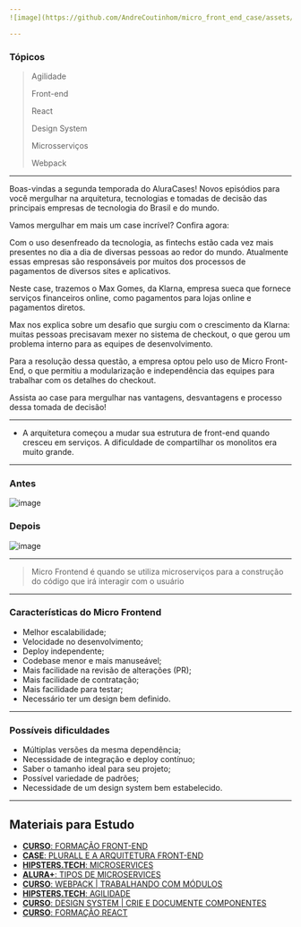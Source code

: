 ```yaml
---
![image](https://github.com/AndreCoutinhom/micro_front_end_case/assets/91290799/313d1f24-508f-4426-bfc0-4d63a21af519)

---
```


### Tópicos

> Agilidade
>
> Front-end
>
> React
>
> Design System
>
> Microsserviços
>
> Webpack

---

Boas-vindas a segunda temporada do AluraCases! Novos episódios para você mergulhar na arquitetura, tecnologias e tomadas de decisão das principais empresas de tecnologia do Brasil e do mundo.

Vamos mergulhar em mais um case incrível? Confira agora:

Com o uso desenfreado da tecnologia, as fintechs estão cada vez mais presentes no dia a dia de diversas pessoas ao redor do mundo. Atualmente essas empresas são responsáveis por muitos dos processos de pagamentos de diversos sites e aplicativos.

Neste case, trazemos o Max Gomes, da Klarna, empresa sueca que fornece serviços financeiros online, como pagamentos para lojas online e pagamentos diretos.

Max nos explica sobre um desafio que surgiu com o crescimento da Klarna: muitas pessoas precisavam mexer no sistema de checkout, o que gerou um problema interno para as equipes de desenvolvimento.

Para a resolução dessa questão, a empresa optou pelo uso de Micro Front-End, o que permitiu a modularização e independência das equipes para trabalhar com os detalhes do checkout.

Assista ao case para mergulhar nas vantagens, desvantagens e processo dessa tomada de decisão!

---

* A arquitetura começou a mudar sua estrutura de front-end quando cresceu em serviços. A dificuldade de compartilhar os monolitos era muito grande.
---

### Antes

![image](https://github.com/AndreCoutinhom/micro_front_end_case/assets/91290799/568ec12e-d934-42fe-962e-34b73a986fec)


### Depois

![image](https://github.com/AndreCoutinhom/micro_front_end_case/assets/91290799/b73fad7c-8156-4743-bdf3-2bb99c010593)

---

> Micro Frontend é quando se utiliza microserviços para a construção do código que irá interagir com o usuário

---

### Características do Micro Frontend

* Melhor escalabilidade;
* Velocidade no desenvolvimento;
* Deploy independente;
* Codebase menor e mais manuseável;
* Mais facilidade na revisão de alterações (PR);
* Mais facilidade de contratação;
* Mais facilidade para testar;
* Necessário ter um design bem definido.

---

### Possíveis dificuldades

* Múltiplas versões da mesma dependência;
* Necessidade de integração e deploy contínuo;
* Saber o tamanho ideal para seu projeto;
* Possível variedade de padrões;
* Necessidade de um design system bem estabelecido.

---



## Materiais para Estudo

* [**CURSO**: FORMAÇÃO FRONT-END](https://www.alura.com.br/formacao-front-end?_gl=1*kymvbe*_ga*ODM1Nzk2OTUyLjE2OTgzNDc1Mjk.*_ga_1EPWSW3PCS*MTcwMTU3MDk3Ni40NS4xLjE3MDE1NzY2MjguMC4wLjA.*_fplc*YWFVZHhVMDdrSmglMkJLelZNU2xyUGlqWHVoNUt4RmtDbXZrcGxlYnVURjBacDIyZzVEd3pKNkF6Wm5YRkxGJTJCJTJGSXRpSTloUzhNd2x3ZEE2TFYzVHlJNTQ1N051aVc0U29HbmdpdUU2Rkw4c0JBWk4lMkJVRzZHdnNaJTJCRlhrJTJCSVRRJTNEJTNE)
* [**CASE**: PLURALL E A ARQUITETURA FRONT-END](https://www.alura.com.br/cases/plurall-e-a-evolucao-da-arquitetura-front-end-z1064?_gl=1*8tysqb*_ga*ODM1Nzk2OTUyLjE2OTgzNDc1Mjk.*_ga_1EPWSW3PCS*MTcwMTU3MDk3Ni40NS4xLjE3MDE1NzY2MjguMC4wLjA.*_fplc*YWFVZHhVMDdrSmglMkJLelZNU2xyUGlqWHVoNUt4RmtDbXZrcGxlYnVURjBacDIyZzVEd3pKNkF6Wm5YRkxGJTJCJTJGSXRpSTloUzhNd2x3ZEE2TFYzVHlJNTQ1N051aVc0U29HbmdpdUU2Rkw4c0JBWk4lMkJVRzZHdnNaJTJCRlhrJTJCSVRRJTNEJTNE)
* [**HIPSTERS.TECH**: MICROSERVICES](https://www.alura.com.br/podcast/hipsterstech-microservicos-hipsters-17-a569?_gl=1*c8o5no*_ga*ODM1Nzk2OTUyLjE2OTgzNDc1Mjk.*_ga_1EPWSW3PCS*MTcwMTU3MDk3Ni40NS4xLjE3MDE1NzY2MjguMC4wLjA.*_fplc*YWFVZHhVMDdrSmglMkJLelZNU2xyUGlqWHVoNUt4RmtDbXZrcGxlYnVURjBacDIyZzVEd3pKNkF6Wm5YRkxGJTJCJTJGSXRpSTloUzhNd2x3ZEE2TFYzVHlJNTQ1N051aVc0U29HbmdpdUU2Rkw4c0JBWk4lMkJVRzZHdnNaJTJCRlhrJTJCSVRRJTNEJTNE)
* [**ALURA+**: TIPOS DE MICROSERVICES](https://cursos.alura.com.br/tipos-de-microservices-c698)
* [**CURSO**: WEBPACK | TRABALHANDO COM MÓDULOS](https://www.alura.com.br/curso-online-webpack-modulos-webapp?_gl=1*x3ul0b*_ga*ODM1Nzk2OTUyLjE2OTgzNDc1Mjk.*_ga_1EPWSW3PCS*MTcwMTU3MDk3Ni40NS4xLjE3MDE1NzcxMDguMC4wLjA.*_fplc*YWFVZHhVMDdrSmglMkJLelZNU2xyUGlqWHVoNUt4RmtDbXZrcGxlYnVURjBacDIyZzVEd3pKNkF6Wm5YRkxGJTJCJTJGSXRpSTloUzhNd2x3ZEE2TFYzVHlJNTQ1N051aVc0U29HbmdpdUU2Rkw4c0JBWk4lMkJVRzZHdnNaJTJCRlhrJTJCSVRRJTNEJTNE)
* [**HIPSTERS.TECH**: AGILIDADE](https://www.alura.com.br/podcast/hipsterstech-agilidade-hipsters-05-a581?_gl=1*1itu6xh*_ga*ODM1Nzk2OTUyLjE2OTgzNDc1Mjk.*_ga_1EPWSW3PCS*MTcwMTU3MDk3Ni40NS4xLjE3MDE1NzcxMDguMC4wLjA.*_fplc*YWFVZHhVMDdrSmglMkJLelZNU2xyUGlqWHVoNUt4RmtDbXZrcGxlYnVURjBacDIyZzVEd3pKNkF6Wm5YRkxGJTJCJTJGSXRpSTloUzhNd2x3ZEE2TFYzVHlJNTQ1N051aVc0U29HbmdpdUU2Rkw4c0JBWk4lMkJVRzZHdnNaJTJCRlhrJTJCSVRRJTNEJTNE)
* [**CURSO**: DESIGN SYSTEM | CRIE E DOCUMENTE COMPONENTES](https://www.alura.com.br/curso-online-design-system-componentes-documentando?_gl=1*1itu6xh*_ga*ODM1Nzk2OTUyLjE2OTgzNDc1Mjk.*_ga_1EPWSW3PCS*MTcwMTU3MDk3Ni40NS4xLjE3MDE1NzcxMDguMC4wLjA.*_fplc*YWFVZHhVMDdrSmglMkJLelZNU2xyUGlqWHVoNUt4RmtDbXZrcGxlYnVURjBacDIyZzVEd3pKNkF6Wm5YRkxGJTJCJTJGSXRpSTloUzhNd2x3ZEE2TFYzVHlJNTQ1N051aVc0U29HbmdpdUU2Rkw4c0JBWk4lMkJVRzZHdnNaJTJCRlhrJTJCSVRRJTNEJTNE)
* [**CURSO**: FORMAÇÃO REACT](https://www.alura.com.br/formacao-react-js?_gl=1*1wchk1u*_ga*ODM1Nzk2OTUyLjE2OTgzNDc1Mjk.*_ga_1EPWSW3PCS*MTcwMTU3MDk3Ni40NS4xLjE3MDE1NzcxMDguMC4wLjA.*_fplc*YWFVZHhVMDdrSmglMkJLelZNU2xyUGlqWHVoNUt4RmtDbXZrcGxlYnVURjBacDIyZzVEd3pKNkF6Wm5YRkxGJTJCJTJGSXRpSTloUzhNd2x3ZEE2TFYzVHlJNTQ1N051aVc0U29HbmdpdUU2Rkw4c0JBWk4lMkJVRzZHdnNaJTJCRlhrJTJCSVRRJTNEJTNE)
